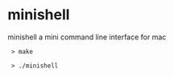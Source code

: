 # minishell
minishell a mini command line interface for mac

```TO START
 > make
 
 > ./minishell
``` 
